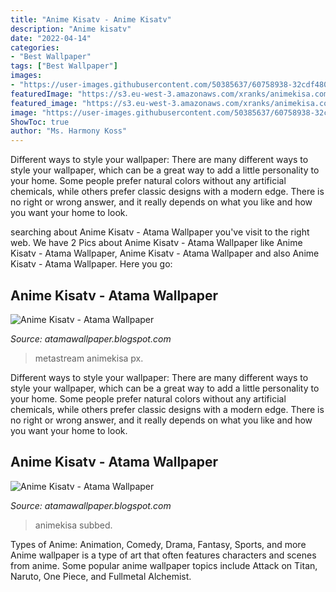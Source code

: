 ```yaml
---
title: "Anime Kisatv - Anime Kisatv"
description: "Anime kisatv"
date: "2022-04-14"
categories:
- "Best Wallpaper"
tags: ["Best Wallpaper"]
images:
- "https://user-images.githubusercontent.com/50385637/60758938-32cdf480-9feb-11e9-8656-58abde3c57ad.png"
featuredImage: "https://s3.eu-west-3.amazonaws.com/xranks/animekisa.com-c1482808d0956c67dd2befb0f09bfe3b25c50c42f34f676b3eb26d58e9ef79d2.jpg"
featured_image: "https://s3.eu-west-3.amazonaws.com/xranks/animekisa.com-c1482808d0956c67dd2befb0f09bfe3b25c50c42f34f676b3eb26d58e9ef79d2.jpg"
image: "https://user-images.githubusercontent.com/50385637/60758938-32cdf480-9feb-11e9-8656-58abde3c57ad.png"
ShowToc: true
author: "Ms. Harmony Koss"
---
```



Different ways to style your wallpaper:
There are many different ways to style your wallpaper, which can be a great way to add a little personality to your home. Some people prefer natural colors without any artificial chemicals, while others prefer classic designs with a modern edge. There is no right or wrong answer, and it really depends on what you like and how you want your home to look.

	

		
searching about Anime Kisatv - Atama Wallpaper you've visit to the right web. We have 2 Pics about Anime Kisatv - Atama Wallpaper like Anime Kisatv - Atama Wallpaper, Anime Kisatv - Atama Wallpaper and also Anime Kisatv - Atama Wallpaper. Here you go:
		
    
## Anime Kisatv - Atama Wallpaper

<img loading=lazy src="https://user-images.githubusercontent.com/50385637/60758938-32cdf480-9feb-11e9-8656-58abde3c57ad.png" onerror="this.onerror=null;this.src='https://tse3.mm.bing.net/th?id=OIP.AWpuO-a2Kiw5AcisdOrJBQHaEK&amp;pid=15.1';" alt="Anime Kisatv - Atama Wallpaper">

_Source: atamawallpaper.blogspot.com_

>metastream animekisa px. 

	

Different ways to style your wallpaper:
There are many different ways to style your wallpaper, which can be a great way to add a little personality to your home. Some people prefer natural colors without any artificial chemicals, while others prefer classic designs with a modern edge. There is no right or wrong answer, and it really depends on what you like and how you want your home to look.

    
## Anime Kisatv - Atama Wallpaper

<img loading=lazy src="https://s3.eu-west-3.amazonaws.com/xranks/animekisa.com-c1482808d0956c67dd2befb0f09bfe3b25c50c42f34f676b3eb26d58e9ef79d2.jpg" onerror="this.onerror=null;this.src='https://tse4.mm.bing.net/th?id=OIP.yFLSrlrCiVGykBp6KLmmRgHaEK&amp;pid=15.1';" alt="Anime Kisatv - Atama Wallpaper">

_Source: atamawallpaper.blogspot.com_

>animekisa subbed. 

	

Types of Anime: Animation, Comedy, Drama, Fantasy, Sports, and more
Anime wallpaper is a type of art that often features characters and scenes from anime. Some popular anime wallpaper topics include Attack on Titan, Naruto, One Piece, and Fullmetal Alchemist.

